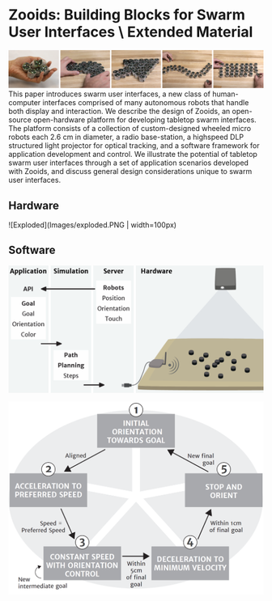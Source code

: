 # Zooids: Building Blocks for Swarm User Interfaces \\  Extended Material
![Teaser](/Images/Teaser3.png)
This paper introduces swarm user interfaces, a new class of human-computer interfaces comprised of many autonomous
robots that handle both display and interaction. We describe the design of Zooids, an open-source open-hardware platform
for developing tabletop swarm interfaces. The platform consists of a collection of custom-designed wheeled micro
robots each 2.6 cm in diameter, a radio base-station, a highspeed DLP structured light projector for optical tracking, and
a software framework for application development and control. We illustrate the potential of tabletop swarm user interfaces
through a set of application scenarios developed with Zooids, and discuss general design considerations unique to swarm user interfaces.




## Hardware
![Exploded](Images/exploded.PNG | width=100px)

## Software
![Architecture](Images/architecture.PNG)

![Control](Images/local_control.PNG)

